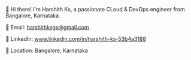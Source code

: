 
👋 Hi there! I'm Harshith Ks, a passionate CLoud & DevOps engineer from Bangalore, Karnataka.

📧 Email: harshithksgs@gmail.com

🔗 LinkedIn: www.linkedin.com/in/harshith-ks-53b4a3188

📍 Location: Bangalore, Karnataka




<!---
harshiks3/harshiks3 is a ✨ special ✨ repository because its `README.md` (this file) appears on your GitHub profile.
You can click the Preview link to take a look at your changes.
--->
